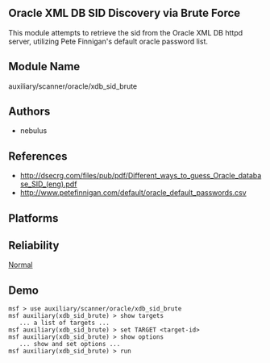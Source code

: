 ## Oracle XML DB SID Discovery via Brute Force

This module attempts to retrieve the sid from the Oracle XML 
DB httpd server, utilizing Pete Finnigan's default oracle 
password list.


## Module Name
auxiliary/scanner/oracle/xdb_sid_brute

## Authors
* nebulus


## References
* http://dsecrg.com/files/pub/pdf/Different_ways_to_guess_Oracle_database_SID_(eng).pdf
* http://www.petefinnigan.com/default/oracle_default_passwords.csv




## Platforms


## Reliability
[Normal](https://github.com/rapid7/metasploit-framework/wiki/Exploit-Ranking)

## Demo

```
msf > use auxiliary/scanner/oracle/xdb_sid_brute
msf auxiliary(xdb_sid_brute) > show targets
   ... a list of targets ...
msf auxiliary(xdb_sid_brute) > set TARGET <target-id>
msf auxiliary(xdb_sid_brute) > show options
   ... show and set options ...
msf auxiliary(xdb_sid_brute) > run
```
    
    